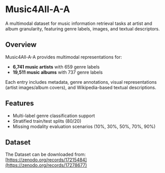 # Music4All-A-A

A multimodal dataset for music information retrieval tasks at artist and album granularity, featuring genre labels, images, and textual descriptors.

## Overview

Music4All-A-A provides multimodal representations for:
- **6,741 music artists** with 659 genre labels
- **19,511 music albums** with 737 genre labels

Each entry includes metadata, genre annotations, visual representations (artist images/album covers), and Wikipedia-based textual descriptions.

## Features

- Multi-label genre classification support
- Stratified train/test splits (80/20)
- Missing modality evaluation scenarios (10%, 30%, 50%, 70%, 90%)


## Dataset

The Dataset can be downloaded from: [https://zenodo.org/records/17215484](https://zenodo.org/records/17278677)
